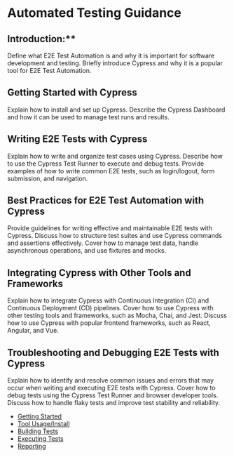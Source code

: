 # Automated Testing Guidance

## Introduction:**
Define what E2E Test Automation is and why it is important for software development and testing.
Briefly introduce Cypress and why it is a popular tool for E2E Test Automation.

## Getting Started with Cypress
Explain how to install and set up Cypress.
Describe the Cypress Dashboard and how it can be used to manage test runs and results.

## Writing E2E Tests with Cypress
Explain how to write and organize test cases using Cypress.
Describe how to use the Cypress Test Runner to execute and debug tests.
Provide examples of how to write common E2E tests, such as login/logout, form submission, and navigation.

## Best Practices for E2E Test Automation with Cypress
Provide guidelines for writing effective and maintainable E2E tests with Cypress.
Discuss how to structure test suites and use Cypress commands and assertions effectively.
Cover how to manage test data, handle asynchronous operations, and use fixtures and mocks.

## Integrating Cypress with Other Tools and Frameworks

Explain how to integrate Cypress with Continuous Integration (CI) and Continuous Deployment (CD) pipelines.
Cover how to use Cypress with other testing tools and frameworks, such as Mocha, Chai, and Jest.
Discuss how to use Cypress with popular frontend frameworks, such as React, Angular, and Vue.

## Troubleshooting and Debugging E2E Tests with Cypress
Explain how to identify and resolve common issues and errors that may occur when writing and executing E2E tests with Cypress.
Cover how to debug tests using the Cypress Test Runner and browser developer tools.
Discuss how to handle flaky tests and improve test stability and reliability.


* [Getting Started](Getting-Started)
* [Tool Usage/Install](Tool-Usage)
* [Building Tests](Building-Tests)
* [Executing Tests](Executing-Tests)
* [Reporting](Reporting)

